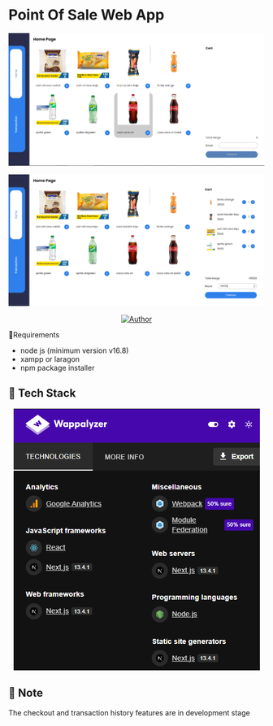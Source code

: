 # Point Of Sale Web App
<p align="center">
<img src="./preview-img/dashborad-kasir.png">
</p>

<p align="center">
<img src="./preview-img/dashborad-kasir-chart.png">
</p>

<p align="center">
        <a href="https://github.com/nath2006"><img title="Author" src="https://img.shields.io/badge/Author-nath2006-blue.svg?style=for-the-badge&logo=github"></a>
</p

## :pencil:Requirements 
- node js (minimum version v16.8)
- xampp or laragon
- npm package installer

## :hammer: Tech Stack 
<p align="center">
<img src="./preview-img/tech-stack.png">
</p>

## :loudspeaker: Note
The checkout and transaction history features are in development stage